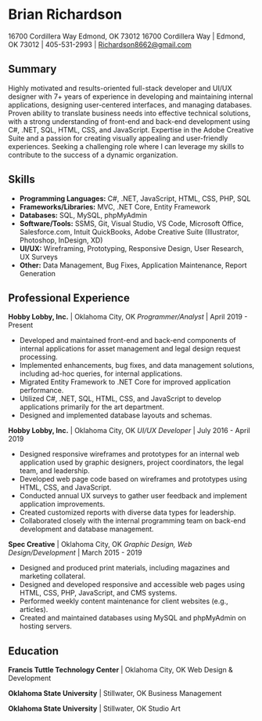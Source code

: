 # Brian Richardson
16700 Cordillera Way
Edmond, OK 73012
16700 Cordillera Way | Edmond, OK 73012 | 405-531-2993 | Richardson8662@gmail.com


## Summary

Highly motivated and results-oriented full-stack developer and UI/UX designer with 7+ years of experience in developing and maintaining internal applications, designing user-centered interfaces, and managing databases. Proven ability to translate business needs into effective technical solutions, with a strong understanding of front-end and back-end development using C#, .NET, SQL, HTML, CSS, and JavaScript. Expertise in the Adobe Creative Suite and a passion for creating visually appealing and user-friendly experiences. Seeking a challenging role where I can leverage my skills to contribute to the success of a dynamic organization.

## Skills

* **Programming Languages:** C#, .NET, JavaScript, HTML, CSS, PHP, SQL
* **Frameworks/Libraries:** MVC, .NET Core, Entity Framework
* **Databases:** SQL, MySQL, phpMyAdmin
* **Software/Tools:** SSMS, Git, Visual Studio, VS Code, Microsoft Office, Salesforce.com, Intuit QuickBooks, Adobe Creative Suite (Illustrator, Photoshop, InDesign, XD)
* **UI/UX:** Wireframing, Prototyping, Responsive Design, User Research, UX Surveys
* **Other:** Data Management, Bug Fixes, Application Maintenance, Report Generation

## Professional Experience

**Hobby Lobby, Inc.** | Oklahoma City, OK
*Programmer/Analyst* | April 2019 - Present

* Developed and maintained front-end and back-end components of internal applications for asset management and legal design request processing.
* Implemented enhancements, bug fixes, and data management solutions, including ad-hoc queries, for internal applications.
* Migrated Entity Framework to .NET Core for improved application performance.
* Utilized C#, .NET, SQL, HTML, CSS, and JavaScript to develop applications primarily for the art department.
* Designed and implemented database layouts and schemas.

**Hobby Lobby, Inc.** | Oklahoma City, OK
*UI/UX Developer* | July 2016 - April 2019

* Designed responsive wireframes and prototypes for an internal web application used by graphic designers, project coordinators, the legal team, and leadership.
* Developed web page code based on wireframes and prototypes using HTML, CSS, and JavaScript.
* Conducted annual UX surveys to gather user feedback and implement application improvements.
* Created customized reports with diverse data types for leadership.
* Collaborated closely with the internal programming team on back-end development and database management.

**Spec Creative** | Oklahoma City, OK
*Graphic Design, Web Design/Development* | March 2015 - 2019

* Designed and produced print materials, including magazines and marketing collateral.
* Designed and developed responsive and accessible web pages using HTML, CSS, PHP, JavaScript, and CMS systems.
* Performed weekly content maintenance for client websites (e.g., articles).
* Created and maintained databases using MySQL and phpMyAdmin on hosting servers.

## Education

**Francis Tuttle Technology Center** | Oklahoma City, OK
Web Design & Development

**Oklahoma State University** | Stillwater, OK
Business Management

**Oklahoma State University** | Stillwater, OK
Studio Art
